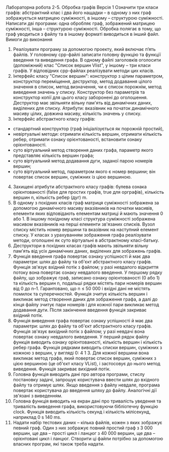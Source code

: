 Лабораторна робота 2-5. Обробка графів
Версія 1
Означити три класи графів: абстрактний клас і два його нащадки – в одному з них граф зображується матрицею суміжності, в іншому – структурою суміжності. Написати дві програми: одна обробляє граф, зображений матрицею суміжності, інша – структурою суміжності. Обробка полягає в тому, що граф уводиться з файлу та в іншому форматі виводиться в інший файл. 
Вимоги до виконання 
1.	Реалізувати програму за допомогою проекту, який включає п’ять файлів. У головному cpp-файлі записати головну функцію та функції введення та виведення графа. В одному файлі заголовків оголосити (допоміжний) клас "Список вершин Vlist", у іншому – три класи графів. У відповідних cpp-файлах реалізувати методи цих класів. 
2.	Інтерфейс класу "Список вершин": конструктор з цілим параметром, конструктор переміщення, деструктор, метод додавання цілого значення в список, метод визначення, чи є список порожнім, метод виведення значень у списку. Конструктор без параметрів та конструктор копії для цього класу заборонені до оголошення. Деструктор має звільняти вільну пам'ять від динамічних даних, виділених для списку. Атрибути: вказівник на початок динамічного масиву цілих, довжина масиву, кількість значень у списку. 
3.	Інтерфейс абстрактного класу графів: 
- стандартний конструктор (граф ініціалізується як порожній простий), 
-	невіртуальні методи: отримати кількість вершин, отримати кількість ребер, отримати ознаку орієнтованості, встановити ознаку орієнтованості.
-	суто віртуальний метод створення даних графа, параметр якого представляє кількість вершин графа; 
-	суто віртуальний метод додавання дуги, заданої парою номерів вершин;
-	суто віртуальний метод, параметром якого є номер вершини; він повертає список вершин, суміжних із цією вершиною. 
4.	Захищені атрибути абстрактного класу графів: булева ознака орієнтованості (false для простих графів, true для орграфів), кількість вершин n, кількість ребер (дуг) m. 
5.	В одному з похідних класів граф матриця суміжності зображена за допомогою динамічного масиву вказівників на початки масивів, елементи яких відповідають елементам матриці й мають значення 0 або 1. В іншому похідному класі структура суміжності зображена масивом вказівників на перші елементи зв'язаних списків. Вузол списку містить номер вершини та вказівник на наступний елемент списку. У класах з урахуванням зображення графа реалізувати методи, оголошені як суто віртуальні в абстрактному класі-батьку. 
6.	Деструктори в похідних класах графів мають звільняти вільну пам'ять від усіх динамічних даних, виділених для зображень графів. 
7.	Функція введення графа повертає ознаку успішності й має два параметри: шлях до файлу та об'єкт абстрактного класу графів. Функція зв'язує вхідний потік з файлом; у разі невдалого відкриття потоку вона повертає ознаку невдалого введення. У першому рядку файлу, що зображує граф, записано ознаку орієнтованості (0 або 1) та кількість вершин n, подальші рядки містять пари номерів вершин від 0 до n–1. Гарантовано, що n ≤ 50 000 і вхідні дані не містять помилок та суперечностей. Функція зчитує кількість вершин і викликає метод створення даних для зображення графа, а далі до кінця файлу зчитує пари номерів і для кожної пари викликає метод додавання дуги. Після закінчення введення функція закриває вхідний потік. 
8.	Функція виведення графа повертає ознаку успішності й має два параметри: шлях до файлу та об'єкт абстрактного класу графів. Функція зв'язує вихідний потік з файлом; у разі невдачі вона повертає ознаку невдалого виведення. У перший рядок файлу функція виводить ознаку орієнтованості, кількість вершин і кількість ребер графа. Функція рядками виводить списки вершин, суміжних з кожною з вершин, у вигляді 0: 4 1 3. Для кожної вершини вона викликає метод графа, який повертає список вершин, суміжних з цією вершиною (це об'єкт класу VList), і застосовує до нього метод виведення. Функція закриває вихідний потік. 
9.	Головна функція виводить дані про автора програми, стислу постановку задачі, запрошує користувача ввести шлях до вхідного файлу та отримує шлях. Якщо введення з файлу невдале, програма повертає користувача до введення шляху до файлу. Аналогічні дії зв'язані з виведенням. 
10.	Головна функція виводить на екран дані про тривалість уведення та тривалість виведення графа, використовуючи бібліотечну функцію clock. Функція виводить кількість секунд і кількість мілісекунд, наприклад 0 s 140 ms. 
11.	Надати набір тестових даних – кілька файлів, кожен з яких зображує певний граф. Один з них зображує повний простий граф з 3 000 вершин, ще два – прості цикл і ланцюг з 40 000 вершин, ще два – орієнтовані цикл і ланцюг. Створити ці файли потрібно за допомогою власних програм, які також треба надати. 
